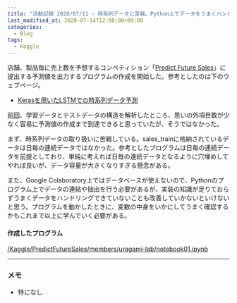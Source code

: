 ```yaml
---
title: "活動記録 2020/07/11 - 時系列データに苦戦。Python上でデータをうまくハンドリングできないことを痛感"
last_modified_at: 2020-07-14T12:00:00+09:00
categories:
  - Blog
tags:
  - Kaggle
---
```


店舗、製品毎に売上数を予想するコンペティション「[Predict Future Sales](https://www.kaggle.com/c/competitive-data-science-predict-future-sales/overview)」に提出する予測値を出力するプログラムの作成を開始した。参考としたのは下のウェブページ。

* [Kerasを用いたLSTMでの時系列データ予測](https://intellectual-curiosity.tokyo/2019/11/12/keras%E3%82%92%E7%94%A8%E3%81%84%E3%81%9Flstm%E3%81%A7%E3%81%AE%E6%99%82%E7%B3%BB%E5%88%97%E3%83%87%E3%83%BC%E3%82%BF%E4%BA%88%E6%B8%AC/)

[前回](https://codeseterpie.github.io/blog/report_20200704/)、学習データとテストデータの構造を解析したところ、思いの外項目数が少なく容易に予測値の作成まで到達できると思っていたが、そうではなかった。

まず、時系列データの取り扱いに苦戦している。sales_trainに格納されているデータは日毎の連続データではなかった。参考としたプログラムは日毎の連続データを前提としており、単純に考えれば日毎の連続データとなるように穴埋めしてやれば良いが、データ容量が大きくなりすぎる懸念がある。

また、Google Colaboratory上ではデータベースが使えないので、Pythonのプログラム上でデータの連結や抽出を行う必要があるが、実装の知識が足りておらずうまくデータをハンドリングできていないことも改善していかないといけないと思う。プログラムを動かしたときに、変数の中身をいかにしてうまく確認するかもこれまで以上に学んでいく必要がある。

#### 作成したプログラム
[/Kaggle/PredictFutureSales/members/uragami-lab/notebook01.ipynb](https://github.com/CodeSeterpie/CodeSeterpie/blob/develop/Kaggle/PredictFutureSales/members/uragami-lab/notebook01.ipynb)

---

### メモ
* 特になし

